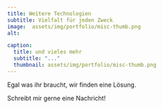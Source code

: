 ```yaml
---
title: Weitere Technologien
subtitle: Vielfalt für jeden Zweck
image:  assets/img/portfolio/misc-thumb.png
alt: 

caption:
  title: und vieles mehr
  subtitle: "..."
  thumbnail: assets/img/portfolio/misc-thumb.png
---
```


Egal was ihr braucht, wir finden eine Lösung. 

Schreibt mir gerne eine Nachricht!
